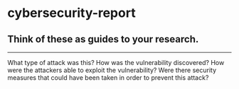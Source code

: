 # cybersecurity-report

## Think of these as guides to your research.
---

What type of attack was this?
How was the vulnerability discovered?
How were the attackers able to exploit the vulnerability?
Were there security measures that could have been taken in order to prevent this attack?

